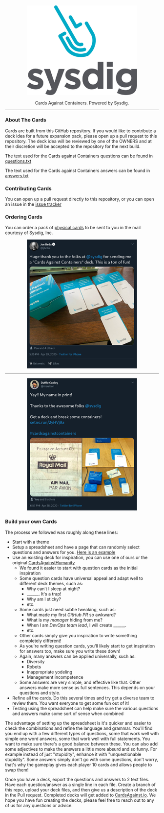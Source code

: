 <p align="center"><img src="sysdig.png" width="360"></p>

<p align="center">Cards Against Containers. Powered by Sysdig.</p>

<hr>

### About The Cards

Cards are built from this GitHub repository. If you would like to contribute a deck idea for a future expansion pack, please open up a pull request to this repository. The deck idea will be reviewed by one of the OWNERS and at their discretion will be accepted to the repository for the next build.

The text used for the Cards against Containers questions can be found in [questions.txt](./questions.txt)

The text used for the Cards against Containers answers can be found in [answers.txt](./answers.txt)

### Contributing Cards

You can open up a pull request directly to this repository, or you can open an issue in the [issue tracker](https://github.com/cardsagainstcontainers/deck/issues)

### Ordering Cards

You can order a pack of [physical cards](https://go.sysdig.com/cardsagainstcontainers) to be sent to you in the mail courtesy of Sysdig, Inc. 

<p align="center"><a href="https://twitter.com/jbeda/status/1255651920628207616?s=20"><img src="tweet-joe.png" width="360"></a></p>

<hr>

<p align="center"><a href="https://twitter.com/mauilion/status/1255315212795854848?s=20"><img src="tweet-duffie.png" width="360"></a></p>


### Build your own Cards

The process we followed was roughly along these lines:
* Start with a theme
* Setup a spreadsheet and have a page that can randomly select questions and answers for you. [Here is an example](https://docs.google.com/spreadsheets/d/1QFiH8ynsOPugInRpVypb6ICkiEllaxt81o9kEE-PwWI/edit?usp=sharing)
* Use an existing deck for inspiration, you can use one of ours or the original [CardsAgainstHumanity](https://cardsagainsthumanity.com/)
  * We found it easier to start with question cards as the initial inspiration
  * Some question cards have universal appeal and adapt well to different deck themes, such as:
    * Why can’t I sleep at night?
    * ______. It's a trap!
    * Why am I sticky?
    * etc.
  * Some cards just need subtle tweaking, such as:
    * What made my first _GitHub PR_ so awkward?
    * What is my _manager_ hiding from me?
    * When I am _DevOps team lead_, I will create ______.
    * etc.
  * Other cards simply give you inspiration to write something completely different!
  * As you're writing question cards, you'll likely start to get inspiration for answers too, make sure you write these down!
  * Again, many answers can be applied universally, such as:
    * Diversity
    * Robots
    * Inappropriate yodeling
    * Management incompetence
  * Some answers are very simple, and effective like that. Other answers make more sense as full sentences. This depends on your questions and style.
* Refine all the cards. Do this several times and try get a diverse team to review them. You want everyone to get some fun out of it!
* Testing using the spreadsheet can help make sure the various questions and answers make some sort of sense when combined

The advantage of setting up the spreadsheet is it's quicker and easier to check the combinations and refine the language and grammar. You'll find you end up with a few different types of questions, some that work well with simple one word answers, some that work well with full statements. You want to make sure there's a good balance between these. You can also add some adjectives to make the answers a little more absurd and so funny. For example instead of just "stupidity", enhance it with "unquestionable stupidity". Some answers simply don't go with some questions, don't worry, that's why the gameplay gives each player 10 cards and allows people to swap them!

Once you have a deck, export the questions and answers to 2 text files. Have each question/answer as a single line in each file. Create a branch of this repo, upload your deck files, and then give us a description of the deck in the Pull request. Completed decks will get added to [CardsAgainst.io](https://cardsagainst.io). We hope you have fun creating the decks, please feel free to reach out to any of us for any questions or advice.
